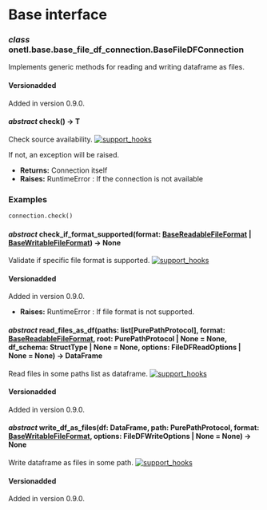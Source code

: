 <a id="base-file-df-connection"></a>

# Base interface

### *class* onetl.base.base_file_df_connection.BaseFileDFConnection

Implements generic methods for reading  and writing dataframe as files.

#### Versionadded
Added in version 0.9.0.

<!-- !! processed by numpydoc !! -->

#### *abstract* check() → T

Check source availability. [![support_hooks](https://img.shields.io/badge/%20-support%20hooks-blue)](https://onetl.readthedocs.io/en/0.13.5/hooks/index.html)

If not, an exception will be raised.

* **Returns:**
  Connection itself
* **Raises:**
  RuntimeError
  : If the connection is not available

### Examples

```python
connection.check()
```

<!-- !! processed by numpydoc !! -->

#### *abstract* check_if_format_supported(format: [BaseReadableFileFormat](../../file_df/file_formats/base.md#onetl.base.base_file_format.BaseReadableFileFormat) | [BaseWritableFileFormat](../../file_df/file_formats/base.md#onetl.base.base_file_format.BaseWritableFileFormat)) → None

Validate if specific file format is supported. [![support_hooks](https://img.shields.io/badge/%20-support%20hooks-blue)](https://onetl.readthedocs.io/en/0.13.5/hooks/index.html)

#### Versionadded
Added in version 0.9.0.

* **Raises:**
  RuntimeError
  : If file format is not supported.

<!-- !! processed by numpydoc !! -->

#### *abstract* read_files_as_df(paths: list[PurePathProtocol], format: [BaseReadableFileFormat](../../file_df/file_formats/base.md#onetl.base.base_file_format.BaseReadableFileFormat), root: PurePathProtocol | None = None, df_schema: StructType | None = None, options: FileDFReadOptions | None = None) → DataFrame

Read files in some paths list as dataframe. [![support_hooks](https://img.shields.io/badge/%20-support%20hooks-blue)](https://onetl.readthedocs.io/en/0.13.5/hooks/index.html)

#### Versionadded
Added in version 0.9.0.

<!-- !! processed by numpydoc !! -->

#### *abstract* write_df_as_files(df: DataFrame, path: PurePathProtocol, format: [BaseWritableFileFormat](../../file_df/file_formats/base.md#onetl.base.base_file_format.BaseWritableFileFormat), options: FileDFWriteOptions | None = None) → None

Write dataframe as files in some path. [![support_hooks](https://img.shields.io/badge/%20-support%20hooks-blue)](https://onetl.readthedocs.io/en/0.13.5/hooks/index.html)

#### Versionadded
Added in version 0.9.0.

<!-- !! processed by numpydoc !! -->
